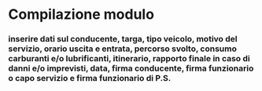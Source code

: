 # Compilazione modulo


### inserire dati sul conducente, targa, tipo veicolo, motivo del servizio, orario uscita e entrata, percorso svolto, consumo carburanti e/o lubrificanti, itinerario, rapporto finale in caso di danni e/o imprevisti, data, firma conducente, firma funzionario o capo servizio e firma funzionario di P.S.
